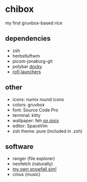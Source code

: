 # chibox
my first gruvbox-based rice

## dependencies
 + zsh
 + herbstluftwm
 + picom-jonaburg-git
 + polybar [docky](https://github.com/adi1090x/polybar-themes)
 + [rofi launchers](https://github.com/adi1090x/rofi)

## other
 + icons: numix round icons
 + colors: gruvbox
 + font: Source Code Pro
 + terminal: kitty
 + wallpaper: feh [on pixiv](https://www.pixiv.net/en/users/12845810/artworks)
 + editor: SpaceVim
 + zsh theme: pure (included in .zsh)

## software
 + ranger (file explorer)
 + neofetch (naturally)
 + [my own snowfall sim!](https://github.com/chiyeon/snowfall)
 + cmus (music)
